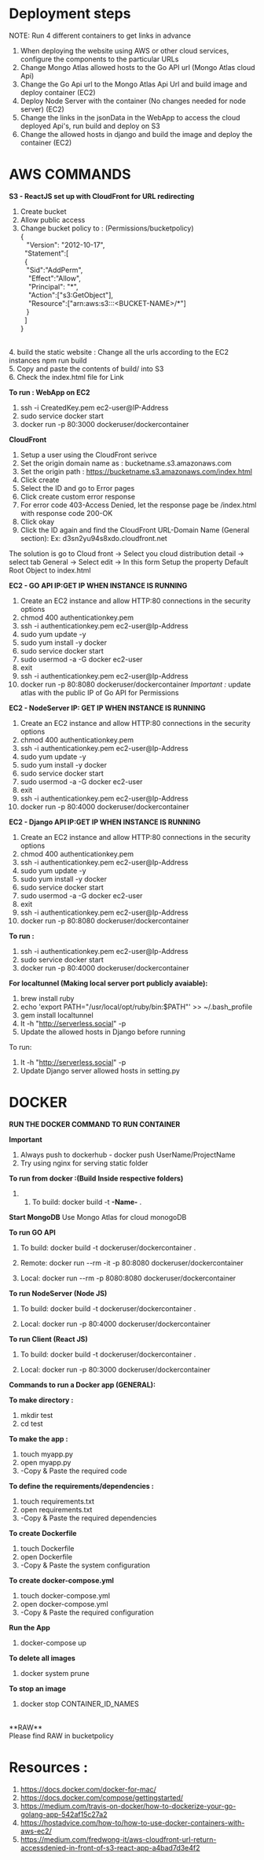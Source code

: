 # Deployment steps
NOTE: Run 4 different containers to get links in advance
1. When deploying the website using AWS or other cloud services, configure the components to the
particular URLs
2. Change Mongo Atlas allowed hosts to the Go API url (Mongo Atlas cloud Api)
3. Change the Go Api url to the Mongo Atlas Api Url and build image and deploy container (EC2)
4. Deploy Node Server with the container (No changes needed for node server) (EC2)
5. Change the links in the jsonData in the WebApp to access the cloud deployed Api's, run build and deploy on S3
6. Change the allowed hosts in django and build the image and deploy the container (EC2)

# AWS COMMANDS
**S3 - ReactJS set up with CloudFront for URL redirecting**
1. Create bucket
2. Allow public access
3. Change bucket policy to : (Permissions/bucketpolicy)<br />
{<br />
&nbsp;&nbsp;  "Version": "2012-10-17",<br />
&nbsp;&nbsp;"Statement":[<br />
&nbsp;&nbsp;{<br />
&nbsp;&nbsp;&nbsp;"Sid":"AddPerm",<br />
&nbsp;&nbsp;&nbsp;      "Effect":"Allow",<br />
&nbsp;&nbsp;&nbsp;      "Principal": "\*",<br />
&nbsp;&nbsp;&nbsp;      "Action":["s3:GetObject"],<br />
&nbsp;&nbsp;&nbsp;      "Resource":["arn:aws:s3:::\<BUCKET-NAME\>/\*"]<br />
&nbsp;&nbsp;    }<br />
&nbsp;  ]<br />
}<br />
<br />
4. build the static website : Change all the urls according to the EC2 instances
npm run build
<br />
5. Copy and paste the contents of build/ into S3
<br />
6. Check the index.html file for Link
<br />

**To run : WebApp on EC2**
1. ssh -i CreatedKey.pem ec2-user@IP-Address
2. sudo service docker start
3. docker run -p 80:3000 dockeruser/dockercontainer

**CloudFront**
1. Setup a user using the CloudFront serivce
2. Set the origin domain name as : bucketname.s3.amazonaws.com
3. Set the origin path : https://bucketname.s3.amazonaws.com/index.html
4. Click create
5. Select the ID and go to Error pages
6. Click create custom error response
7. For error code 403-Access Denied, let the response page be /index.html with response code 200-OK
8. Click okay
9. Click the ID again and find the CloudFront URL-Domain Name (General section):
Ex: d3sn2yu94s8xdo.cloudfront.net

The solution is go to Cloud front -> Select you cloud distribution detail -> select tab General -> Select edit -> In this form Setup the property Default Root Object to index.html

**EC2 - GO API IP:GET IP WHEN INSTANCE IS RUNNING**
1. Create an EC2 instance and allow HTTP:80 connections in the security options
2. chmod 400 authenticationkey.pem
3. ssh -i authenticationkey.pem ec2-user@Ip-Address
4. sudo yum update -y
5. sudo yum install -y docker
6. sudo service docker start
7. sudo usermod -a -G docker ec2-user
8. exit
9. ssh -i authenticationkey.pem ec2-user@Ip-Address
10. docker run -p 80:8080 dockeruser/dockercontainer
*Important :*
update atlas with the public IP of Go API for Permissions

**EC2 - NodeServer IP: GET IP WHEN INSTANCE IS RUNNING**
1. Create an EC2 instance and allow HTTP:80 connections in the security options
2. chmod 400 authenticationkey.pem
3. ssh -i authenticationkey.pem ec2-user@Ip-Address
4. sudo yum update -y
5. sudo yum install -y docker
6. sudo service docker start
7. sudo usermod -a -G docker ec2-user
8. exit
9. ssh -i authenticationkey.pem ec2-user@Ip-Address
10. docker run -p 80:4000 dockeruser/dockercontainer

**EC2 - Django API IP:GET IP WHEN INSTANCE IS RUNNING**

1. Create an EC2 instance and allow HTTP:80 connections in the security options
2. chmod 400 authenticationkey.pem
3. ssh -i authenticationkey.pem ec2-user@Ip-Address
4. sudo yum update -y
5. sudo yum install -y docker
6. sudo service docker start
7. sudo usermod -a -G docker ec2-user
8. exit
9. ssh -i authenticationkey.pem ec2-user@Ip-Address
10. docker run -p 80:8080 dockeruser/dockercontainer

**To run :**
1. ssh -i authenticationkey.pem ec2-user@Ip-Address
2. sudo service docker start
3. docker run -p 80:4000 dockeruser/dockercontainer

**For localtunnel (Making local server port publicly avaiable):**
1. brew install ruby
2. echo 'export PATH="/usr/local/opt/ruby/bin:$PATH"' >> ~/.bash_profile
3. gem install localtunnel
4. lt -h "http://serverless.social" -p <port number>
5. Update the allowed hosts in Django before running

To run:
1. lt -h "http://serverless.social" -p <port number>
2. Update Django server allowed hosts in setting.py

# DOCKER
**RUN THE DOCKER COMMAND TO RUN CONTAINER**

**Important**
1. Always push to dockerhub - docker push UserName/ProjectName
1. Try using nginx for serving static folder

**To run from docker  :(Build Inside respective folders)**
1. 1. To build: docker build -t **-Name-** .

**Start MongoDB**
Use Mongo Atlas for cloud monogoDB

**To run GO API**
1. To build: docker build -t dockeruser/dockercontainer .

2. Remote: docker run --rm -it -p 80:8080 dockeruser/dockercontainer

3. Local: docker run --rm -p 8080:8080 dockeruser/dockercontainer

**To run NodeServer (Node JS)**
1. To build: docker build -t dockeruser/dockercontainer .

2. Local: docker run -p 80:4000 dockeruser/dockercontainer

**To run Client (React JS)**
1. To build: docker build -t dockeruser/dockercontainer .

2. Local: docker run -p 80:3000 dockeruser/dockercontainer

**Commands to run a Docker app (GENERAL):**

**To make directory :**
1. mkdir test
2. cd test

**To make the app :**
1. touch myapp.py
2. open myapp.py
3. -Copy & Paste the required code

**To define the requirements/dependencies :**
1. touch requirements.txt
2. open requirements.txt
3. -Copy & Paste the required dependencies

**To create Dockerfile**
1. touch Dockerfile
2. open Dockerfile
3. -Copy & Paste the system configuration

**To create docker-compose.yml**
1. touch docker-compose.yml
2. open docker-compose.yml
3. -Copy & Paste the required configuration

**Run the App**
1. docker-compose up

**To delete all images**
1. docker system prune

**To stop an image**
1. docker stop CONTAINER_ID_NAMES
<br />
**RAW**
<br />
Please find RAW in bucketpolicy

# Resources :
1. https://docs.docker.com/docker-for-mac/
2. https://docs.docker.com/compose/gettingstarted/
3. https://medium.com/travis-on-docker/how-to-dockerize-your-go-golang-app-542af15c27a2
4. https://hostadvice.com/how-to/how-to-use-docker-containers-with-aws-ec2/
5. https://medium.com/fredwong-it/aws-cloudfront-url-return-accessdenied-in-front-of-s3-react-app-a4bad7d3e4f2
